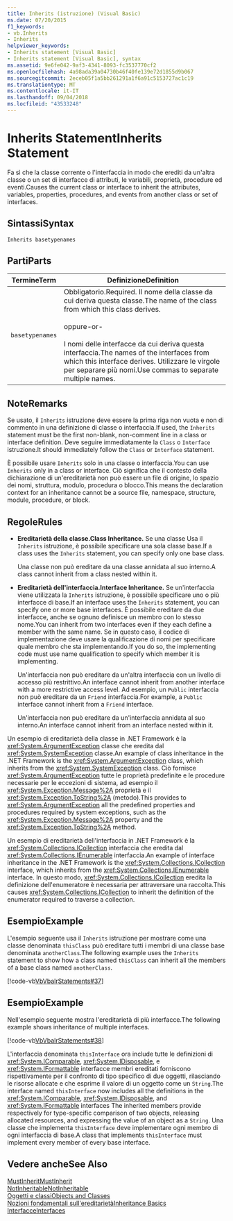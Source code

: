 ```yaml
---
title: Inherits (istruzione) (Visual Basic)
ms.date: 07/20/2015
f1_keywords:
- vb.Inherits
- Inherits
helpviewer_keywords:
- Inherits statement [Visual Basic]
- Inherits statement [Visual Basic], syntax
ms.assetid: 9e6fe042-9af3-4341-8093-fc3537770cf2
ms.openlocfilehash: 4a98ada39a04730b46f40fe139e72d1855d9b067
ms.sourcegitcommit: 2eceb05f1a5bb261291a1f6a91c5153727ac1c19
ms.translationtype: MT
ms.contentlocale: it-IT
ms.lasthandoff: 09/04/2018
ms.locfileid: "43533248"
---
```

# <a name="inherits-statement"></a><span data-ttu-id="f27f1-102">Inherits Statement</span><span class="sxs-lookup"><span data-stu-id="f27f1-102">Inherits Statement</span></span>
<span data-ttu-id="f27f1-103">Fa sì che la classe corrente o l'interfaccia in modo che erediti da un'altra classe o un set di interfacce di attributi, le variabili, proprietà, procedure ed eventi.</span><span class="sxs-lookup"><span data-stu-id="f27f1-103">Causes the current class or interface to inherit the attributes, variables, properties, procedures, and events from another class or set of interfaces.</span></span>  
  
## <a name="syntax"></a><span data-ttu-id="f27f1-104">Sintassi</span><span class="sxs-lookup"><span data-stu-id="f27f1-104">Syntax</span></span>  
  
```  
Inherits basetypenames  
```  
  
## <a name="parts"></a><span data-ttu-id="f27f1-105">Parti</span><span class="sxs-lookup"><span data-stu-id="f27f1-105">Parts</span></span>  
  
|<span data-ttu-id="f27f1-106">Termine</span><span class="sxs-lookup"><span data-stu-id="f27f1-106">Term</span></span>|<span data-ttu-id="f27f1-107">Definizione</span><span class="sxs-lookup"><span data-stu-id="f27f1-107">Definition</span></span>|  
|---|---|  
|`basetypenames`|<span data-ttu-id="f27f1-108">Obbligatorio.</span><span class="sxs-lookup"><span data-stu-id="f27f1-108">Required.</span></span> <span data-ttu-id="f27f1-109">Il nome della classe da cui deriva questa classe.</span><span class="sxs-lookup"><span data-stu-id="f27f1-109">The name of the class from which this class derives.</span></span><br /><br /> <span data-ttu-id="f27f1-110">oppure</span><span class="sxs-lookup"><span data-stu-id="f27f1-110">-or-</span></span><br /><br /> <span data-ttu-id="f27f1-111">I nomi delle interfacce da cui deriva questa interfaccia.</span><span class="sxs-lookup"><span data-stu-id="f27f1-111">The names of the interfaces from which this interface derives.</span></span> <span data-ttu-id="f27f1-112">Utilizzare le virgole per separare più nomi.</span><span class="sxs-lookup"><span data-stu-id="f27f1-112">Use commas to separate multiple names.</span></span>|  
  
## <a name="remarks"></a><span data-ttu-id="f27f1-113">Note</span><span class="sxs-lookup"><span data-stu-id="f27f1-113">Remarks</span></span>  
 <span data-ttu-id="f27f1-114">Se usato, il `Inherits` istruzione deve essere la prima riga non vuota e non di commento in una definizione di classe o interfaccia.</span><span class="sxs-lookup"><span data-stu-id="f27f1-114">If used, the `Inherits` statement must be the first non-blank, non-comment line in a class or interface definition.</span></span> <span data-ttu-id="f27f1-115">Deve seguire immediatamente la `Class` o `Interface` istruzione.</span><span class="sxs-lookup"><span data-stu-id="f27f1-115">It should immediately follow the `Class` or `Interface` statement.</span></span>  
  
 <span data-ttu-id="f27f1-116">È possibile usare `Inherits` solo in una classe o interfaccia.</span><span class="sxs-lookup"><span data-stu-id="f27f1-116">You can use `Inherits` only in a class or interface.</span></span> <span data-ttu-id="f27f1-117">Ciò significa che il contesto della dichiarazione di un'ereditarietà non può essere un file di origine, lo spazio dei nomi, struttura, modulo, procedura o blocco.</span><span class="sxs-lookup"><span data-stu-id="f27f1-117">This means the declaration context for an inheritance cannot be a source file, namespace, structure, module, procedure, or block.</span></span>  
  
## <a name="rules"></a><span data-ttu-id="f27f1-118">Regole</span><span class="sxs-lookup"><span data-stu-id="f27f1-118">Rules</span></span>  
  
-   <span data-ttu-id="f27f1-119">**Ereditarietà della classe.**</span><span class="sxs-lookup"><span data-stu-id="f27f1-119">**Class Inheritance.**</span></span> <span data-ttu-id="f27f1-120">Se una classe Usa il `Inherits` istruzione, è possibile specificare una sola classe base.</span><span class="sxs-lookup"><span data-stu-id="f27f1-120">If a class uses the `Inherits` statement, you can specify only one base class.</span></span>  
  
     <span data-ttu-id="f27f1-121">Una classe non può ereditare da una classe annidata al suo interno.</span><span class="sxs-lookup"><span data-stu-id="f27f1-121">A class cannot inherit from a class nested within it.</span></span>  
  
-   <span data-ttu-id="f27f1-122">**Ereditarietà dell'interfaccia.**</span><span class="sxs-lookup"><span data-stu-id="f27f1-122">**Interface Inheritance.**</span></span> <span data-ttu-id="f27f1-123">Se un'interfaccia viene utilizzata la `Inherits` istruzione, è possibile specificare uno o più interfacce di base.</span><span class="sxs-lookup"><span data-stu-id="f27f1-123">If an interface uses the `Inherits` statement, you can specify one or more base interfaces.</span></span> <span data-ttu-id="f27f1-124">È possibile ereditare da due interfacce, anche se ognuno definisce un membro con lo stesso nome.</span><span class="sxs-lookup"><span data-stu-id="f27f1-124">You can inherit from two interfaces even if they each define a member with the same name.</span></span> <span data-ttu-id="f27f1-125">Se in questo caso, il codice di implementazione deve usare la qualificazione di nomi per specificare quale membro che sta implementando.</span><span class="sxs-lookup"><span data-stu-id="f27f1-125">If you do so, the implementing code must use name qualification to specify which member it is implementing.</span></span>  
  
     <span data-ttu-id="f27f1-126">Un'interfaccia non può ereditare da un'altra interfaccia con un livello di accesso più restrittivo.</span><span class="sxs-lookup"><span data-stu-id="f27f1-126">An interface cannot inherit from another interface with a more restrictive access level.</span></span> <span data-ttu-id="f27f1-127">Ad esempio, un `Public` interfaccia non può ereditare da un `Friend` interfaccia.</span><span class="sxs-lookup"><span data-stu-id="f27f1-127">For example, a `Public` interface cannot inherit from a `Friend` interface.</span></span>  
  
     <span data-ttu-id="f27f1-128">Un'interfaccia non può ereditare da un'interfaccia annidata al suo interno.</span><span class="sxs-lookup"><span data-stu-id="f27f1-128">An interface cannot inherit from an interface nested within it.</span></span>  
  
 <span data-ttu-id="f27f1-129">Un esempio di ereditarietà della classe in .NET Framework è la <xref:System.ArgumentException> classe che eredita dal <xref:System.SystemException> classe.</span><span class="sxs-lookup"><span data-stu-id="f27f1-129">An example of class inheritance in the .NET Framework is the <xref:System.ArgumentException> class, which inherits from the <xref:System.SystemException> class.</span></span> <span data-ttu-id="f27f1-130">Ciò fornisce <xref:System.ArgumentException> tutte le proprietà predefinite e le procedure necessarie per le eccezioni di sistema, ad esempio il <xref:System.Exception.Message%2A> proprietà e il <xref:System.Exception.ToString%2A> (metodo).</span><span class="sxs-lookup"><span data-stu-id="f27f1-130">This provides to <xref:System.ArgumentException> all the predefined properties and procedures required by system exceptions, such as the <xref:System.Exception.Message%2A> property and the <xref:System.Exception.ToString%2A> method.</span></span>  
  
 <span data-ttu-id="f27f1-131">Un esempio di ereditarietà dell'interfaccia in .NET Framework è la <xref:System.Collections.ICollection> interfaccia che eredita dal <xref:System.Collections.IEnumerable> interfaccia.</span><span class="sxs-lookup"><span data-stu-id="f27f1-131">An example of interface inheritance in the .NET Framework is the <xref:System.Collections.ICollection> interface, which inherits from the <xref:System.Collections.IEnumerable> interface.</span></span> <span data-ttu-id="f27f1-132">In questo modo, <xref:System.Collections.ICollection> eredita la definizione dell'enumeratore è necessaria per attraversare una raccolta.</span><span class="sxs-lookup"><span data-stu-id="f27f1-132">This causes <xref:System.Collections.ICollection> to inherit the definition of the enumerator required to traverse a collection.</span></span>  
  
## <a name="example"></a><span data-ttu-id="f27f1-133">Esempio</span><span class="sxs-lookup"><span data-stu-id="f27f1-133">Example</span></span>  
 <span data-ttu-id="f27f1-134">L'esempio seguente usa il `Inherits` istruzione per mostrare come una classe denominata `thisClass` può ereditare tutti i membri di una classe base denominata `anotherClass`.</span><span class="sxs-lookup"><span data-stu-id="f27f1-134">The following example uses the `Inherits` statement to show how a class named `thisClass` can inherit all the members of a base class named `anotherClass`.</span></span>  
  
 [!code-vb[VbVbalrStatements#37](../../../visual-basic/language-reference/error-messages/codesnippet/VisualBasic/inherits-statement_1.vb)]  
  
## <a name="example"></a><span data-ttu-id="f27f1-135">Esempio</span><span class="sxs-lookup"><span data-stu-id="f27f1-135">Example</span></span>  
 <span data-ttu-id="f27f1-136">Nell'esempio seguente mostra l'ereditarietà di più interfacce.</span><span class="sxs-lookup"><span data-stu-id="f27f1-136">The following example shows inheritance of multiple interfaces.</span></span>  
  
 [!code-vb[VbVbalrStatements#38](../../../visual-basic/language-reference/error-messages/codesnippet/VisualBasic/inherits-statement_2.vb)]  
  
 <span data-ttu-id="f27f1-137">L'interfaccia denominata `thisInterface` ora include tutte le definizioni di <xref:System.IComparable>, <xref:System.IDisposable>, e <xref:System.IFormattable> interfacce membri ereditati forniscono rispettivamente per il confronto di tipo specifico di due oggetti, rilasciando le risorse allocate e che esprime il valore di un oggetto come un `String`.</span><span class="sxs-lookup"><span data-stu-id="f27f1-137">The interface named `thisInterface` now includes all the definitions in the <xref:System.IComparable>, <xref:System.IDisposable>, and <xref:System.IFormattable> interfaces The inherited members provide respectively for type-specific comparison of two objects, releasing allocated resources, and expressing the value of an object as a `String`.</span></span> <span data-ttu-id="f27f1-138">Una classe che implementa `thisInterface` deve implementare ogni membro di ogni interfaccia di base.</span><span class="sxs-lookup"><span data-stu-id="f27f1-138">A class that implements `thisInterface` must implement every member of every base interface.</span></span>  
  
## <a name="see-also"></a><span data-ttu-id="f27f1-139">Vedere anche</span><span class="sxs-lookup"><span data-stu-id="f27f1-139">See Also</span></span>  
 [<span data-ttu-id="f27f1-140">MustInherit</span><span class="sxs-lookup"><span data-stu-id="f27f1-140">MustInherit</span></span>](../../../visual-basic/language-reference/modifiers/mustinherit.md)  
 [<span data-ttu-id="f27f1-141">NotInheritable</span><span class="sxs-lookup"><span data-stu-id="f27f1-141">NotInheritable</span></span>](../../../visual-basic/language-reference/modifiers/notinheritable.md)  
 [<span data-ttu-id="f27f1-142">Oggetti e classi</span><span class="sxs-lookup"><span data-stu-id="f27f1-142">Objects and Classes</span></span>](../../../visual-basic/programming-guide/language-features/objects-and-classes/index.md)  
 [<span data-ttu-id="f27f1-143">Nozioni fondamentali sull'ereditarietà</span><span class="sxs-lookup"><span data-stu-id="f27f1-143">Inheritance Basics</span></span>](../../../visual-basic/programming-guide/language-features/objects-and-classes/inheritance-basics.md)  
 [<span data-ttu-id="f27f1-144">Interfacce</span><span class="sxs-lookup"><span data-stu-id="f27f1-144">Interfaces</span></span>](../../../visual-basic/programming-guide/language-features/interfaces/index.md)
